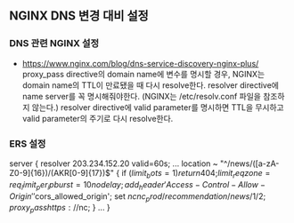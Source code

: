 ## NGINX DNS 변경 대비 설정 

### DNS 관련 NGINX 설정 
- https://www.nginx.com/blog/dns-service-discovery-nginx-plus/
proxy_pass directive의 domain name에 변수를 명시할 경우, NGINX는 domain name의 TTL이 만료됐을 때 다시 resolve한다.
resolver directive에 name server를 꼭 명시해줘야한다. (NGINX는 /etc/resolv.conf 파일을 참조하지 않는다.)
resolver directive에 valid parameter를 명시하면 TTL을 무시하고 valid parameter의 주기로 다시 resolve한다.

### ERS 설정
server {
    resolver 203.234.152.20 valid=60s;
    ...
    location ~ "^/news/([a-zA-Z0-9]{16})/(AKR[0-9]{17})$" {
        if ($limit_bots = 1) {
            return 404;
        }
        limit_req zone=req_limit_per_ip burst=10 nodelay;
        add_header 'Access-Control-Allow-Origin' '$cors_allowed_origin';
        set $nc nc_prod/recommendation/news/$1/$2;
        proxy_pass https://$nc;
    }
    ...
}

